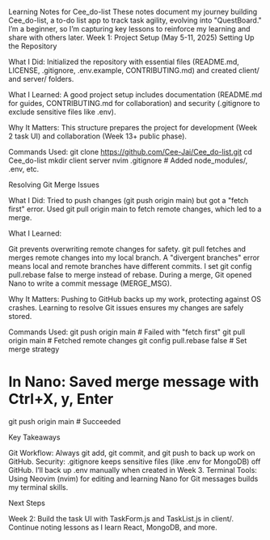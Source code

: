 Learning Notes for Cee_do-list
These notes document my journey building Cee_do-list, a to-do list app to track task agility, evolving into "QuestBoard." I’m a beginner, so I’m capturing key lessons to reinforce my learning and share with others later.
Week 1: Project Setup (May 5-11, 2025)
Setting Up the Repository

What I Did: Initialized the repository with essential files (README.md, LICENSE, .gitignore, .env.example, CONTRIBUTING.md) and created client/ and server/ folders.

What I Learned: A good project setup includes documentation (README.md for guides, CONTRIBUTING.md for collaboration) and security (.gitignore to exclude sensitive files like .env).

Why It Matters: This structure prepares the project for development (Week 2 task UI) and collaboration (Week 13+ public phase).

Commands Used:
git clone https://github.com/Cee-Jai/Cee_do-list.git
cd Cee_do-list
mkdir client server
nvim .gitignore  # Added node_modules/, .env, etc.



Resolving Git Merge Issues

What I Did: Tried to push changes (git push origin main) but got a "fetch first" error. Used git pull origin main to fetch remote changes, which led to a merge.

What I Learned:

Git prevents overwriting remote changes for safety. git pull fetches and merges remote changes into my local branch.
A "divergent branches" error means local and remote branches have different commits. I set git config pull.rebase false to merge instead of rebase.
During a merge, Git opened Nano to write a commit message (MERGE_MSG).


Why It Matters: Pushing to GitHub backs up my work, protecting against OS crashes. Learning to resolve Git issues ensures my changes are safely stored.

Commands Used:
git push origin main  # Failed with "fetch first"
git pull origin main  # Fetched remote changes
git config pull.rebase false  # Set merge strategy
# In Nano: Saved merge message with Ctrl+X, y, Enter
git push origin main  # Succeeded



Key Takeaways

Git Workflow: Always git add, git commit, and git push to back up work on GitHub.
Security: .gitignore keeps sensitive files (like .env for MongoDB) off GitHub. I’ll back up .env manually when created in Week 3.
Terminal Tools: Using Neovim (nvim) for editing and learning Nano for Git messages builds my terminal skills.

Next Steps

Week 2: Build the task UI with TaskForm.js and TaskList.js in client/.
Continue noting lessons as I learn React, MongoDB, and more.


